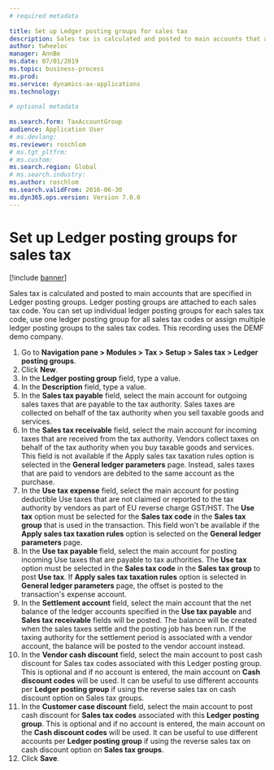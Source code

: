 ```yaml
--- 
# required metadata 
 
title: Set up Ledger posting groups for sales tax
description: Sales tax is calculated and posted to main accounts that are specified in Ledger posting groups. 
author: twheeloc
manager: AnnBe 
ms.date: 07/01/2019
ms.topic: business-process 
ms.prod:  
ms.service: dynamics-ax-applications 
ms.technology:  
 
# optional metadata 
 
ms.search.form: TaxAccountGroup   
audience: Application User 
# ms.devlang:  
ms.reviewer: roschlom
# ms.tgt_pltfrm:  
# ms.custom:  
ms.search.region: Global
# ms.search.industry: 
ms.author: roschlom
ms.search.validFrom: 2016-06-30 
ms.dyn365.ops.version: Version 7.0.0 
---
```

# Set up Ledger posting groups for sales tax

[!include [banner](../../includes/banner.md)]

Sales tax is calculated and posted to main accounts that are specified in Ledger posting groups. Ledger posting groups are attached to each sales tax code. You can set up individual ledger posting groups for each sales tax code, use one ledger posting group for all sales tax codes or assign multiple ledger posting groups to the sales tax codes. This recording uses the DEMF demo company. 

1. Go to **Navigation pane > Modules > Tax > Setup > Sales tax > Ledger posting groups**.
2. Click **New**.
3. In the **Ledger posting group** field, type a value.
4. In the **Description** field, type a value.
5. In the **Sales tax payable** field, select the main account for outgoing sales taxes that are payable to the tax authority. Sales taxes are collected on behalf of the tax authority when you sell taxable goods and services.  
6. In the **Sales tax receivable** field, select the main account for incoming taxes that are received from the tax authority. Vendors collect taxes on behalf of the tax authority when you buy taxable goods and services. This field is not available if the Apply sales tax taxation rules option is selected in the **General ledger parameters** page. Instead, sales taxes that are paid to vendors are debited to the same account as the purchase.   
7. In the **Use tax expense** field, select  the main account for posting deductible Use taxes that are not claimed or reported to the tax authority by vendors as part of EU reverse charge GST/HST. The **Use tax** option must be selected for the **Sales tax code** in the **Sales tax group** that is used in the transaction. This field won't be available if the **Apply sales tax taxation rules** option is selected on the **General ledger parameters** page.   
8. In the **Use tax payable** field, select the main account for posting incoming Use taxes that are payable to tax authorities. The **Use tax** option must be selected in the **Sales tax code** in the **Sales tax group** to post **Use tax**. If **Apply sales tax taxation rules** option is selected in **General ledger parameters** page, the offset is posted to the transaction's expense account.   
9. In the **Settlement account** field, select the main account that the net balance of the ledger accounts specified in the **Use tax payable** and **Sales tax receivable** fields will be posted. The balance will be created when the sales taxes settle and the posting job has been run.  If the taxing authority for the settlement period is associated with a vendor account, the balance will be posted to the vendor account instead.
10. In the **Vendor cash discount** field, select the main account to post cash discount for Sales tax codes associated with this Ledger posting group. This is optional and if no account is entered,  the main account on **Cash discount codes** will be used. It can be useful to use different accounts per **Ledger posting group** if using the reverse sales tax on cash discount option on Sales tax groups.  
11. In the **Customer case discount** field, select the main account to post cash discount for **Sales tax codes** associated with this **Ledger posting group**. This is optional and if no account is entered, the main account on the **Cash discount codes** will be used. It can be useful to use different accounts per **Ledger posting group** if using the reverse sales tax on cash discount option on **Sales tax groups**.  
12. Click **Save**.

